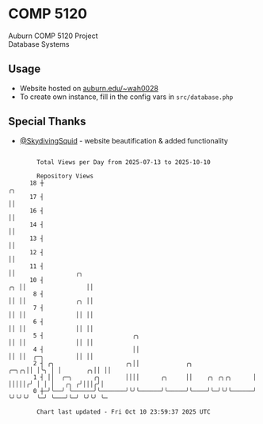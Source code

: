 # COMP 5120
Auburn COMP 5120 Project  
Database Systems

## Usage
- Website hosted on [auburn.edu/~wah0028](https://webhome.auburn.edu/~wah0028/)
- To create own instance, fill in the config vars in `src/database.php`

## Special Thanks
- [@SkydivingSquid](https://github.com/SkydivingSquid) - website beautification & added functionality

```

        Total Views per Day from 2025-07-13 to 2025-10-10

        Repository Views
      18 ┼                                                                   ╭╮
      17 ┤                                                                   ││
      16 ┤                                                                   ││
      14 ┤                                                                   ││
      13 ┤                                                                   ││
      12 ┤                                                                   ││
      11 ┤                                                                   ││                 ╭╮
      10 ┤                                                                ╭╮ ││                 ││
       8 ┤                                                                ││ ││              ╭╮ ││
       7 ┤                                                                ││ ││              ││ ││
       6 ┤                                                                ││ ││              ││ ││
       5 ┤                         ╭╮                                     ││ ││              ││ ││
       4 ┤                         ││                                     ││ ││  ╭─╮         ││ ││
       2 ┤ ╭╮                    ╭╮││             ╭╮                 ╭─╮╭╮││ │╰╮ │ │       ╭╮││ ││
       1 ┤ ││  ╭─╮      ╭╮       ││││      ╭╮     ││    ╭╮ ╭╮╭╮      │ │││││╭╯ │ │ │   ╭╮ ╭╯│││╭╯│
       0 ┼─╯╰──╯ ╰──────╯╰───────╯╰╯╰──────╯╰─────╯╰────╯╰─╯╰╯╰──────╯ ╰╯╰╯╰╯  ╰─╯ ╰───╯╰─╯ ╰╯╰╯ ╰─

        Chart last updated - Fri Oct 10 23:59:37 2025 UTC
        
```

